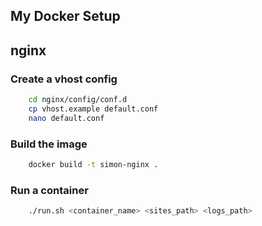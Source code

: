 ## My Docker Setup

## nginx

### Create a vhost config

```bash
	cd nginx/config/conf.d
	cp vhost.example default.conf
	nano default.conf
```

### Build the image

```bash
	docker build -t simon-nginx .
```

### Run a container

```bash
    ./run.sh <container_name> <sites_path> <logs_path>
```